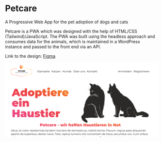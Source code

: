 # Petcare

A Progressive Web App for the pet adoption of dogs and cats

Petcare is a PWA which was designed with the help of HTML/CSS (Tailwind)/JavaScript.
The PWA was built using the headless approach and consumes data for the animals, which is maintained in a WordPress instance and passed to the front end via an API.

Link to the design: [Figma](https://www.figma.com/file/ZNO2J9jbFwj4PExfvbVSap)

![Petcare Homepage](https://github.com/MichaelEder1/Petcare/blob/main/images/screenshot.png)
